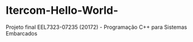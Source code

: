 # Itercom-Hello-World-
Projeto final EEL7323-07235 (20172) - Programação C++ para Sistemas Embarcados
